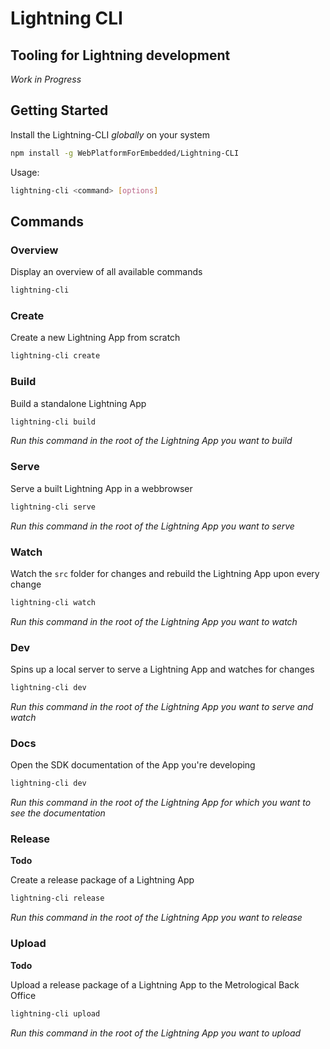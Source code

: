 # Lightning CLI

## Tooling for Lightning development

_Work in Progress_

## Getting Started

Install the Lightning-CLI _globally_ on your system

```bash
npm install -g WebPlatformForEmbedded/Lightning-CLI
```

Usage:

```bash
lightning-cli <command> [options]
```

##  Commands

### Overview

Display an overview of all available commands

```bash
lightning-cli
```

### Create

Create a new Lightning App from scratch

```bash
lightning-cli create
```

### Build

Build a standalone Lightning App

```bash
lightning-cli build
```

_Run this command in the root of the Lightning App you want to build_


### Serve

Serve a built Lightning App in a webbrowser

```bash
lightning-cli serve
```

_Run this command in the root of the Lightning App you want to serve_


### Watch

Watch the `src` folder for changes and rebuild the Lightning App upon every change

```bash
lightning-cli watch
```

_Run this command in the root of the Lightning App you want to watch_


### Dev

Spins up a local server to serve a Lightning App and watches for changes

```bash
lightning-cli dev
```

_Run this command in the root of the Lightning App you want to serve and watch_


### Docs

Open the SDK documentation of the App you're developing

```bash
lightning-cli dev
```

_Run this command in the root of the Lightning App for which you want to see the documentation_


### Release

**Todo**

Create a release package of a Lightning App

```bash
lightning-cli release
```

_Run this command in the root of the Lightning App you want to release_


### Upload

**Todo**

Upload a release package of a Lightning App to the Metrological Back Office

```bash
lightning-cli upload
```

_Run this command in the root of the Lightning App you want to upload_
